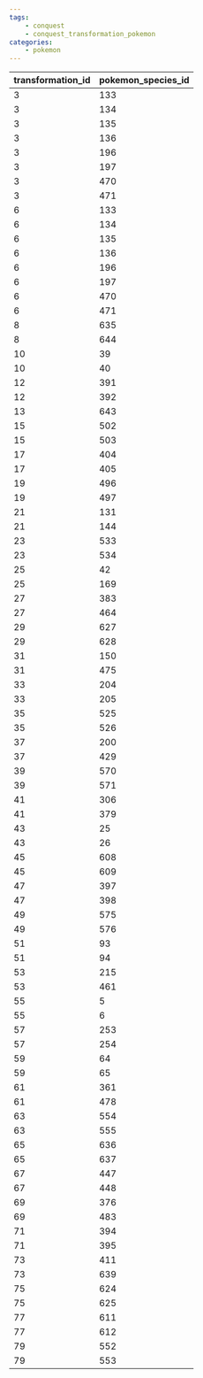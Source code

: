 ```yaml
---
tags:
    - conquest
    - conquest_transformation_pokemon
categories:
    - pokemon
---
```


| transformation_id | pokemon_species_id |
|-------------------|--------------------|
| 3                 | 133                |
| 3                 | 134                |
| 3                 | 135                |
| 3                 | 136                |
| 3                 | 196                |
| 3                 | 197                |
| 3                 | 470                |
| 3                 | 471                |
| 6                 | 133                |
| 6                 | 134                |
| 6                 | 135                |
| 6                 | 136                |
| 6                 | 196                |
| 6                 | 197                |
| 6                 | 470                |
| 6                 | 471                |
| 8                 | 635                |
| 8                 | 644                |
| 10                | 39                 |
| 10                | 40                 |
| 12                | 391                |
| 12                | 392                |
| 13                | 643                |
| 15                | 502                |
| 15                | 503                |
| 17                | 404                |
| 17                | 405                |
| 19                | 496                |
| 19                | 497                |
| 21                | 131                |
| 21                | 144                |
| 23                | 533                |
| 23                | 534                |
| 25                | 42                 |
| 25                | 169                |
| 27                | 383                |
| 27                | 464                |
| 29                | 627                |
| 29                | 628                |
| 31                | 150                |
| 31                | 475                |
| 33                | 204                |
| 33                | 205                |
| 35                | 525                |
| 35                | 526                |
| 37                | 200                |
| 37                | 429                |
| 39                | 570                |
| 39                | 571                |
| 41                | 306                |
| 41                | 379                |
| 43                | 25                 |
| 43                | 26                 |
| 45                | 608                |
| 45                | 609                |
| 47                | 397                |
| 47                | 398                |
| 49                | 575                |
| 49                | 576                |
| 51                | 93                 |
| 51                | 94                 |
| 53                | 215                |
| 53                | 461                |
| 55                | 5                  |
| 55                | 6                  |
| 57                | 253                |
| 57                | 254                |
| 59                | 64                 |
| 59                | 65                 |
| 61                | 361                |
| 61                | 478                |
| 63                | 554                |
| 63                | 555                |
| 65                | 636                |
| 65                | 637                |
| 67                | 447                |
| 67                | 448                |
| 69                | 376                |
| 69                | 483                |
| 71                | 394                |
| 71                | 395                |
| 73                | 411                |
| 73                | 639                |
| 75                | 624                |
| 75                | 625                |
| 77                | 611                |
| 77                | 612                |
| 79                | 552                |
| 79                | 553                |
